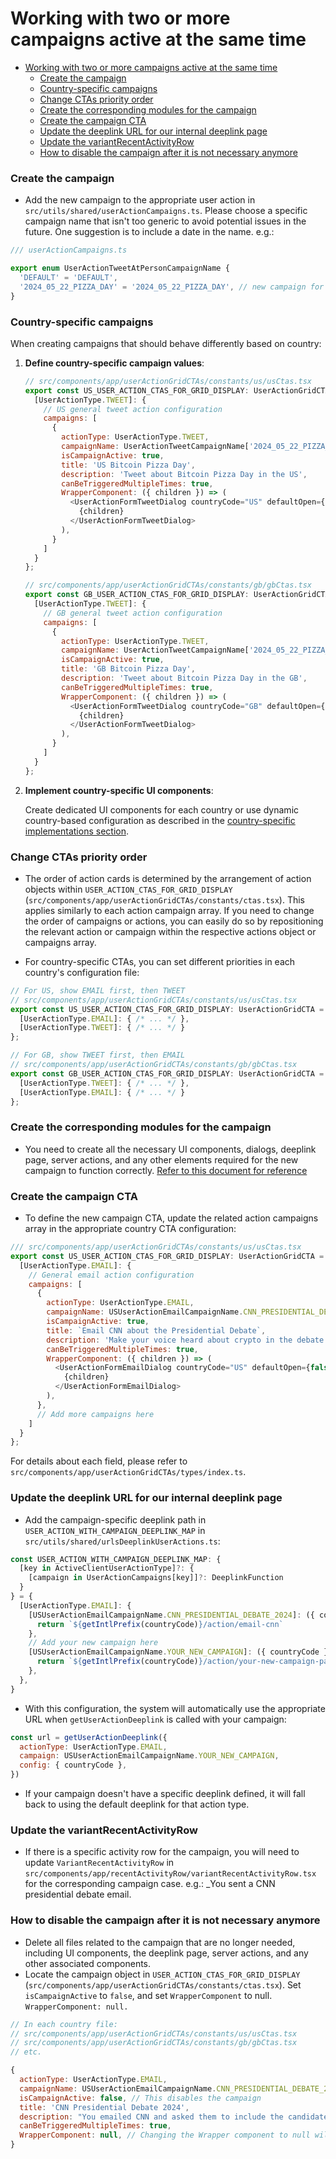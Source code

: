 # Working with two or more campaigns active at the same time

- [Working with two or more campaigns active at the same time](#working-with-two-or-more-campaigns-active-at-the-same-time)
  - [Create the campaign](#create-the-campaign)
  - [Country-specific campaigns](#country-specific-campaigns)
  - [Change CTAs priority order](#change-ctas-priority-order)
  - [Create the corresponding modules for the campaign](#create-the-corresponding-modules-for-the-campaign)
  - [Create the campaign CTA](#create-the-campaign-cta)
  - [Update the deeplink URL for our internal deeplink page](#update-the-deeplink-url-for-our-internal-deeplink-page)
  - [Update the variantRecentActivityRow](#update-the-variantrecentactivityrow)
  - [How to disable the campaign after it is not necessary anymore](#how-to-disable-the-campaign-after-it-is-not-necessary-anymore)

### Create the campaign

- Add the new campaign to the appropriate user action in `src/utils/shared/userActionCampaigns.ts`. Please choose a specific campaign name that isn't too generic to avoid potential issues in the future. One suggestion is to include a date in the name. e.g.:

```javascript
/// userActionCampaigns.ts

export enum UserActionTweetAtPersonCampaignName {
  'DEFAULT' = 'DEFAULT',
  '2024_05_22_PIZZA_DAY' = '2024_05_22_PIZZA_DAY', // new campaign for tweet at person action
}
```

### Country-specific campaigns

When creating campaigns that should behave differently based on country:

1. **Define country-specific campaign values**:

   ```javascript
   // src/components/app/userActionGridCTAs/constants/us/usCtas.tsx
   export const US_USER_ACTION_CTAS_FOR_GRID_DISPLAY: UserActionGridCTA = {
     [UserActionType.TWEET]: {
       // US general tweet action configuration
       campaigns: [
         {
           actionType: UserActionType.TWEET,
           campaignName: UserActionTweetCampaignName['2024_05_22_PIZZA_DAY'],
           isCampaignActive: true,
           title: 'US Bitcoin Pizza Day',
           description: 'Tweet about Bitcoin Pizza Day in the US',
           canBeTriggeredMultipleTimes: true,
           WrapperComponent: ({ children }) => (
             <UserActionFormTweetDialog countryCode="US" defaultOpen={false}>
               {children}
             </UserActionFormTweetDialog>
           ),
         }
       ]
     }
   };

   // src/components/app/userActionGridCTAs/constants/gb/gbCtas.tsx
   export const GB_USER_ACTION_CTAS_FOR_GRID_DISPLAY: UserActionGridCTA = {
     [UserActionType.TWEET]: {
       // GB general tweet action configuration
       campaigns: [
         {
           actionType: UserActionType.TWEET,
           campaignName: UserActionTweetCampaignName['2024_05_22_PIZZA_DAY'],
           isCampaignActive: true,
           title: 'GB Bitcoin Pizza Day',
           description: 'Tweet about Bitcoin Pizza Day in the GB',
           canBeTriggeredMultipleTimes: true,
           WrapperComponent: ({ children }) => (
             <UserActionFormTweetDialog countryCode="GB" defaultOpen={false}>
               {children}
             </UserActionFormTweetDialog>
           ),
         }
       ]
     }
   };
   ```

2. **Implement country-specific UI components**:

   Create dedicated UI components for each country or use dynamic country-based configuration as described in the [country-specific implementations section](/docs/Add%20a%20new%20user%20action.md#country-specific-implementations).

### Change CTAs priority order

- The order of action cards is determined by the arrangement of action objects within `USER_ACTION_CTAS_FOR_GRID_DISPLAY` (`src/components/app/userActionGridCTAs/constants/ctas.tsx`). This applies similarly to each action campaign array. If you need to change the order of campaigns or actions, you can easily do so by repositioning the relevant action or campaign within the respective actions object or campaigns array.

- For country-specific CTAs, you can set different priorities in each country's configuration file:

```javascript
// For US, show EMAIL first, then TWEET
// src/components/app/userActionGridCTAs/constants/us/usCtas.tsx
export const US_USER_ACTION_CTAS_FOR_GRID_DISPLAY: UserActionGridCTA = {
  [UserActionType.EMAIL]: { /* ... */ },
  [UserActionType.TWEET]: { /* ... */ }
};

// For GB, show TWEET first, then EMAIL
// src/components/app/userActionGridCTAs/constants/gb/gbCtas.tsx
export const GB_USER_ACTION_CTAS_FOR_GRID_DISPLAY: UserActionGridCTA = {
  [UserActionType.TWEET]: { /* ... */ },
  [UserActionType.EMAIL]: { /* ... */ }
};
```

### Create the corresponding modules for the campaign

- You need to create all the necessary UI components, dialogs, deeplink page, server actions, and any other elements required for the new campaign to function correctly. [Refer to this document for reference](/docs/Add%20a%20new%20user%20action.md#create-ui)

### Create the campaign CTA

- To define the new campaign CTA, update the related action campaigns array in the appropriate country CTA configuration:

```javascript
/// src/components/app/userActionGridCTAs/constants/us/usCtas.tsx
export const US_USER_ACTION_CTAS_FOR_GRID_DISPLAY: UserActionGridCTA = {
  [UserActionType.EMAIL]: {
    // General email action configuration
    campaigns: [
      {
        actionType: UserActionType.EMAIL,
        campaignName: USUserActionEmailCampaignName.CNN_PRESIDENTIAL_DEBATE_2024,
        isCampaignActive: true,
        title: `Email CNN about the Presidential Debate`,
        description: 'Make your voice heard about crypto in the debate. We make it easy.',
        canBeTriggeredMultipleTimes: true,
        WrapperComponent: ({ children }) => (
          <UserActionFormEmailDialog countryCode="US" defaultOpen={false}>
            {children}
          </UserActionFormEmailDialog>
        ),
      },
      // Add more campaigns here
    ]
  }
};
```

For details about each field, please refer to `src/components/app/userActionGridCTAs/types/index.ts`.

### Update the deeplink URL for our internal deeplink page

- Add the campaign-specific deeplink path in `USER_ACTION_WITH_CAMPAIGN_DEEPLINK_MAP` in `src/utils/shared/urlsDeeplinkUserActions.ts`:

```javascript
const USER_ACTION_WITH_CAMPAIGN_DEEPLINK_MAP: {
  [key in ActiveClientUserActionType]?: {
    [campaign in UserActionCampaigns[key]]?: DeeplinkFunction
  }
} = {
  [UserActionType.EMAIL]: {
    [USUserActionEmailCampaignName.CNN_PRESIDENTIAL_DEBATE_2024]: ({ countryCode }) => {
      return `${getIntlPrefix(countryCode)}/action/email-cnn`
    },
    // Add your new campaign here
    [USUserActionEmailCampaignName.YOUR_NEW_CAMPAIGN]: ({ countryCode }) => {
      return `${getIntlPrefix(countryCode)}/action/your-new-campaign-path`
    },
  },
}
```

- With this configuration, the system will automatically use the appropriate URL when `getUserActionDeeplink` is called with your campaign:

```javascript
const url = getUserActionDeeplink({
  actionType: UserActionType.EMAIL,
  campaign: USUserActionEmailCampaignName.YOUR_NEW_CAMPAIGN,
  config: { countryCode },
})
```

- If your campaign doesn't have a specific deeplink defined, it will fall back to using the default deeplink for that action type.

### Update the variantRecentActivityRow

- If there is a specific activity row for the campaign, you will need to update `VariantRecentActivityRow` in `src/components/app/recentActivityRow/variantRecentActivityRow.tsx` for the corresponding campaign case. e.g.: \_You sent a CNN presidential debate email.

### How to disable the campaign after it is not necessary anymore

- Delete all files related to the campaign that are no longer needed, including UI components, the deeplink page, server actions, and any other associated components.
- Locate the campaign object in `USER_ACTION_CTAS_FOR_GRID_DISPLAY` (`src/components/app/userActionGridCTAs/constants/ctas.tsx`). Set `isCampaignActive` to `false`, and set `WrapperComponent` to null. `WrapperComponent: null.`

```javascript
// In each country file:
// src/components/app/userActionGridCTAs/constants/us/usCtas.tsx
// src/components/app/userActionGridCTAs/constants/gb/gbCtas.tsx
// etc.

{
  actionType: UserActionType.EMAIL,
  campaignName: USUserActionEmailCampaignName.CNN_PRESIDENTIAL_DEBATE_2024,
  isCampaignActive: false, // This disables the campaign
  title: 'CNN Presidential Debate 2024',
  description: "You emailed CNN and asked them to include the candidates' stance on crypto.",
  canBeTriggeredMultipleTimes: true,
  WrapperComponent: null, // Changing the Wrapper component to null will enable you to delete all campaign files.
}
```
